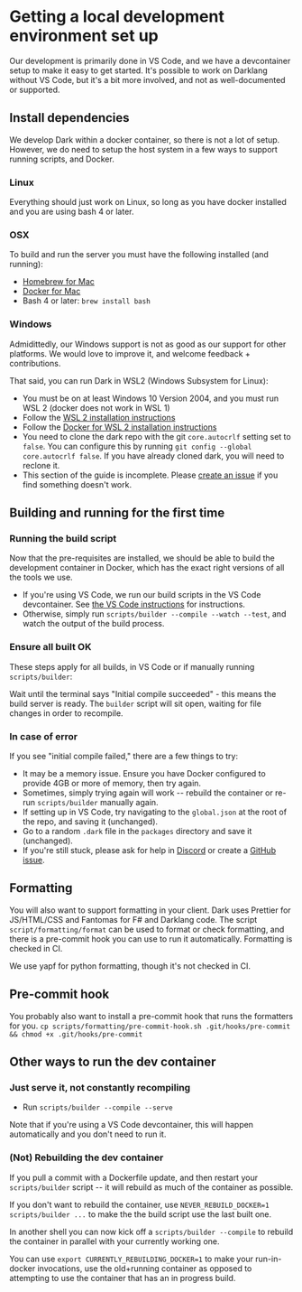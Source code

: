 # Getting a local development environment set up

Our development is primarily done in VS Code, and we have a devcontainer setup to
make it easy to get started. It's possible to work on Darklang without VS Code,
but it's a bit more involved, and not as well-documented or supported.

## Install dependencies

We develop Dark within a docker container, so there is not a lot of setup.
However, we do need to setup the host system in a few ways to support running
scripts, and Docker.

### Linux

Everything should just work on Linux, so long as you have docker installed and
you are using bash 4 or later.

### OSX

To build and run the server you must have the following installed (and running):

- [Homebrew for Mac](https://brew.sh/)
- [Docker for Mac](https://docs.docker.com/docker-for-mac/install/)
- Bash 4 or later: `brew install bash`

### Windows

Admidittedly, our Windows support is not as good as our support for other
platforms. We would love to improve it, and welcome feedback + contributions.

That said, you can run Dark in WSL2 (Windows Subsystem for Linux):

- You must be on at least Windows 10 Version 2004, and you must run WSL 2
  (docker does not work in WSL 1)
- Follow the [WSL 2 installation
  instructions](https://docs.microsoft.com/en-us/windows/wsl/install-win10#update-to-wsl-2)
- Follow the [Docker for WSL 2 installation
  instructions](https://docs.docker.com/docker-for-windows/wsl)
- You need to clone the dark repo with the git `core.autocrlf` setting set to
  `false`. You can configure this by running `git config --global core.autocrlf false`.
  If you have already cloned dark, you will need to reclone it.
- This section of the guide is incomplete. Please [create an
  issue](https://github.com/darklang/dark/issues) if you find something doesn't work.

## Building and running for the first time

### Running the build script

Now that the pre-requisites are installed, we should be able to build the
development container in Docker, which has the exact right versions of all the
tools we use.

- If you're using VS Code, we run our build scripts in the VS Code devcontainer. See
  [the VS Code instructions](vscode-setup.md) for instructions.
- Otherwise, simply run `scripts/builder --compile --watch --test`,
  and watch the output of the build process.

### Ensure all built OK

These steps apply for all builds, in VS Code or if manually running `scripts/builder`:

Wait until the terminal says "Initial compile succeeded" - this means the build
server is ready. The `builder` script will sit open, waiting for file changes in
order to recompile.

### In case of error

If you see "initial compile failed," there are a few things to try:

- It may be a memory issue. Ensure you have Docker configured to provide 4GB or
  more of memory, then try again.
- Sometimes, simply trying again will work
  -- rebuild the container or re-run `scripts/builder` manually again.
- If setting up in VS Code, try navigating to the `global.json` at the root of the
  repo, and saving it (unchanged).
- Go to a random `.dark` file in the `packages` directory and save it (unchanged).
- If you're still stuck, please ask for help in [Discord](https://darklang.com/discord-invite) or create a [GitHub issue](https://github.com/darklang/dark/issues).

## Formatting

You will also want to support formatting in your client. Dark uses Prettier for
JS/HTML/CSS and Fantomas for F# and Darklang code. The script
`script/formatting/format` can be used to format or check formatting, and there is a
pre-commit hook you can use to run it automatically. Formatting is checked in CI.

We use yapf for python formatting, though it's not checked in CI.

## Pre-commit hook

You probably also want to install a pre-commit hook that runs the formatters for
you.
`cp scripts/formatting/pre-commit-hook.sh .git/hooks/pre-commit && chmod +x .git/hooks/pre-commit`

## Other ways to run the dev container

### Just serve it, not constantly recompiling

- Run `scripts/builder --compile --serve`

Note that if you're using a VS Code devcontainer, this will happen automatically and
you don't need to run it.

### (Not) Rebuilding the dev container

If you pull a commit with a Dockerfile update, and then restart your
`scripts/builder` script -- it will rebuild as much of the container as possible.

If you don't want to rebuild the container, use `NEVER_REBUILD_DOCKER=1 scripts/builder ...`
to make the the build script use the last built one.

In another shell you can now kick off a `scripts/builder --compile` to rebuild the container
in parallel with your currently working one.

You can use `export CURRENTLY_REBUILDING_DOCKER=1` to make your run-in-docker
invocations, use the old+running container as opposed to attempting to use the
container that has an in progress build.
